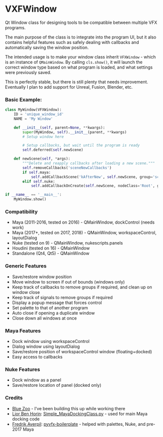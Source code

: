 # VXFWindow
Qt Window class for designing tools to be compatible between multiple VFX programs.

The main purpose of the class is to integrate into the program UI, but it also contains helpful features such as safely dealing with callbacks and automatically saving the window position.

The intended usage is to make your window class inherit `VFXWindow` - which is an instance of `QMainWindow`. By calling `cls.show()`, it will launch the correct window type based on what program is loaded, and what settings were previously saved.

This is perfectly stable, but there is still plenty that needs improvement. Eventually I plan to add support for Unreal, Fusion, Blender, etc.

### Basic Example:
```python
class MyWindow(VFXWindow):
    ID = 'unique_window_id'
    NAME = 'My Window'

    def __init__(self, parent=None, **kwargs):
        super(MyWindow, self).__init__(parent, **kwargs)
        # Setup window here

        # Setup callbacks, but wait until the program is ready
        self.deferred(self.newScene)

    def newScene(self, *args):
        """Delete and reapply callbacks after loading a new scene."""
        self.removeCallbacks('sceneNewCallbacks')
        if self.maya:
            self.addCallbackScene('kAfterNew', self.newScene, group='sceneNewCallbacks')
        elif self.nuke:
            self.addCallbackOnCreate(self.newScene, nodeClass='Root', group='sceneNewCallbacks')

if __name__ == '__main__':
    MyWindow.show()
```

### Compatibility
 - Maya (2011-2016, tested on 2016) - QMainWindow, dockControl (needs work)
 - Maya (2017+, tested on 2017, 2018) - QMainWindow, workspaceControl, layoutDialog
 - Nuke (tested on 9) - QMainWindow, nukescripts.panels
 - Houdini (tested on 16) - QMainWindow
 - Standalone (Qt4, Qt5) - QMainWindow

### Generic Features
 - Save/restore window position
 - Move window to screen if out of bounds (windows only)
 - Keep track of callbacks to remove groups if required, and clean up on window close
 - Keep track of signals to remove groups if required
 - Display a popup message that forces control
 - Set palette to that of another program
 - Auto close if opening a duplicate window
 - Close down all windows at once

### Maya Features
 - Dock window using workspaceControl
 - Dialog window using layoutDialog
 - Save/restore position of workspaceControl window (floating+docked)
 - Easy access to callbacks

### Nuke Features
 - Dock window as a panel
 - Save/restore location of panel (docked only)

### Credits
 - [Blue Zoo](https://www.blue-zoo.co.uk/) - I've been building this up while working there
 - [Lior Ben Horin](https://gist.github.com/liorbenhorin): [Simple_MayaDockingClass.py](https://gist.github.com/liorbenhorin/69da10ec6f22c6d7b92deefdb4a4f475) - used for main Maya docking code
 - [Fredrik Averpil](https://github.com/fredrikaverpil): [pyvfx-boilerplate](https://github.com/fredrikaverpil/pyvfx-boilerplate) - helped with palettes, Nuke, and pre-2017 Maya
